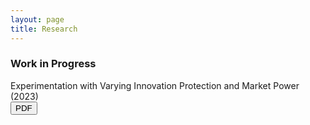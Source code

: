 ```yaml
---
layout: page
title: Research
---
```


### Work in Progress

Experimentation with Varying Innovation Protection and Market Power (2023)  
<a href="assets/pdfs/carr_2023_experimentation.pdf" target="_blank">
    <button>PDF</button>
</a> 
